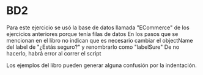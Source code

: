 # BD2
Para este ejercicio se usó la base de datos llamada "ECommerce" de los ejercicios anteriores porque tenía filas de datos
En los pasos que se mencionan en el libro no indican que es necesario cambiar el objectName del label de "¿Estás seguro?" y renombrarlo como "labelSure"
De no hacerlo, habrá error al correr el script 

Los ejemplos del libro pueden generar alguna confusión por la indentación.  
